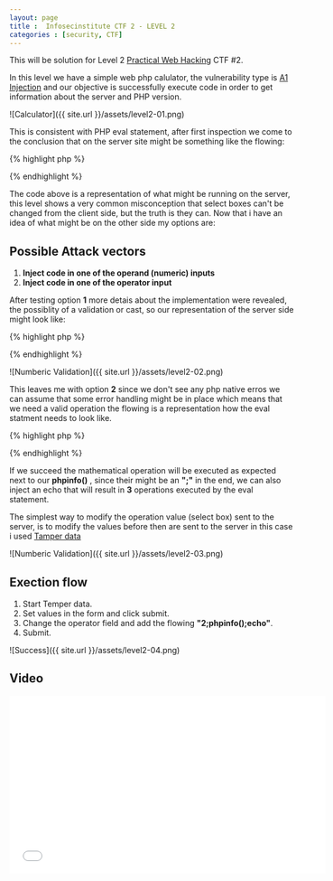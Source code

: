 ```yaml
---
layout: page 
title :  Infosecinstitute CTF 2 - LEVEL 2
categories : [security, CTF]
---
```


This will be solution for Level 2 [Practical Web Hacking](http://ctf.infosecinstitute.com "Practical Web Hacking") CTF #2. 

In this level we have a simple web php calulator, the vulnerability type is [A1 Injection](https://www.owasp.org/index.php/Top_10_2010-A1-Injection) 
and our objective is successfully execute code in order to get information about the server and PHP version. 

![Calculator]({{ site.url }}/assets/level2-01.png) 

This is consistent with PHP eval statement, after first inspection we come to the conclusion that on the server site might be something like the flowing: 

{% highlight php %}
<?php 
	$operand1 = $_GET['operand1'];
	$operator = $_GET['operator'];
	$operand2 = $_GET['operand2'];
	eval("echo ".$operand1.$operator.$operand2.";");
?>
{% endhighlight %} 


The code above is a representation of what might be running on the server, this level shows a very common misconception that select boxes can't be changed
from the client side, but the truth is they can. 
Now that i have an idea of what might be on the other side my options are:

## Possible Attack vectors

1. **Inject code in one of the operand (numeric) inputs** 
2. **Inject code in one of the operator input** 

After testing option **1** more detais about the implementation were revealed, the possiblity of a validation or cast, so our representation of the server side might look like:   

{% highlight php %}
<?php 
	$operand1 = $_GET['operand1'];
	$operator = $_GET['operation'];
	$operand2 = $_GET['operand2'];
	eval("echo ".(int)$operand1.$operator.(int)$operand2.";");
?>
{% endhighlight %} 

![Numberic Validation]({{ site.url }}/assets/level2-02.png)


This leaves me with option **2** since we don't see any php native erros we can assume that some error handling might be in place which means that we need a valid operation the flowing is a representation how the eval statment needs to look like. 

{% highlight php %}
<?php 
	$operand1 = 1;
	$operator = "+ 2;phpinfo();echo ";
	$operand2 = 2;
	eval("echo ".(int)$operand1.$operator.(int)$operand2.";");
?>
{% endhighlight %} 


If we succeed the mathematical operation will be executed as expected next to our **phpinfo()** , since their might be an **";"**  in the end, we can also inject an echo that will result in **3**  operations executed by the eval statement. 

The simplest way to modify the operation value (select box) sent to the server, is to modify the values before then are sent to the server in this case i used [Tamper data](https://addons.mozilla.org/pt-pt/firefox/addon/tamper-data/)

![Numberic Validation]({{ site.url }}/assets/level2-03.png)

## Exection flow

1. Start Temper data.
2. Set values in the form and click submit.
3. Change the operator field and add the flowing **"2;phpinfo();echo"**.
4. Submit.

![Success]({{ site.url }}/assets/level2-04.png)

## Video 

<iframe width="560" height="315" src="//www.youtube.com/embed/L0GnxgYNi9s" frameborder="0" allowfullscreen></iframe>

